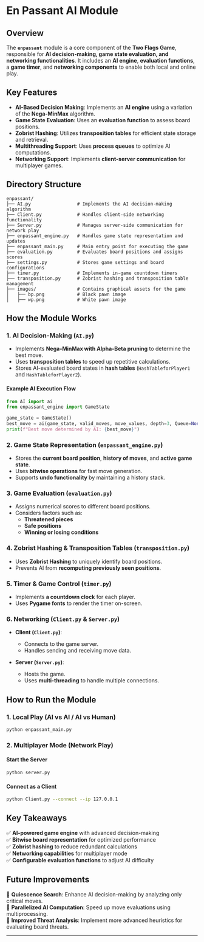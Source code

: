 # En Passant AI Module

## Overview
The **`enpassant`** module is a core component of the **Two Flags Game**, responsible for **AI decision-making, game state evaluation, and networking functionalities**. It includes an **AI engine**, **evaluation functions**, a **game timer**, and **networking components** to enable both local and online play.

## Key Features
- **AI-Based Decision Making**: Implements an **AI engine** using a variation of the **Nega-MinMax** algorithm.
- **Game State Evaluation**: Uses an **evaluation function** to assess board positions.
- **Zobrist Hashing**: Utilizes **transposition tables** for efficient state storage and retrieval.
- **Multithreading Support**: Uses **process queues** to optimize AI computations.
- **Networking Support**: Implements **client-server communication** for multiplayer games.

## Directory Structure
```
enpassant/
├── AI.py                 # Implements the AI decision-making algorithm
├── Client.py             # Handles client-side networking functionality
├── Server.py             # Manages server-side communication for network play
├── enpassant_engine.py   # Handles game state representation and updates
├── enpassant_main.py     # Main entry point for executing the game
├── evaluation.py         # Evaluates board positions and assigns scores
├── settings.py           # Stores game settings and board configurations
├── timer.py              # Implements in-game countdown timers
├── transposition.py      # Zobrist hashing and transposition table management
├── images/               # Contains graphical assets for the game
│   ├── bp.png            # Black pawn image
│   ├── wp.png            # White pawn image
```

## How the Module Works

### 1. AI Decision-Making (`AI.py`)
- Implements **Nega-MinMax with Alpha-Beta pruning** to determine the best move.
- Uses **transposition tables** to speed up repetitive calculations.
- Stores AI-evaluated board states in **hash tables** (`HashTableforPlayer1` and `HashTableforPlayer2`).

#### Example AI Execution Flow
```python
from AI import ai
from enpassant_engine import GameState

game_state = GameState()
best_move = ai(game_state, valid_moves, move_values, depth=3, Queue=None)
print(f"Best move determined by AI: {best_move}")
```

### 2. Game State Representation (`enpassant_engine.py`)
- Stores the **current board position**, **history of moves**, and **active game state**.
- Uses **bitwise operations** for fast move generation.
- Supports **undo functionality** by maintaining a history stack.

### 3. Game Evaluation (`evaluation.py`)
- Assigns numerical scores to different board positions.
- Considers factors such as:
  - **Threatened pieces**
  - **Safe positions**
  - **Winning or losing conditions**

### 4. Zobrist Hashing & Transposition Tables (`transposition.py`)
- Uses **Zobrist Hashing** to uniquely identify board positions.
- Prevents AI from **recomputing previously seen positions**.

### 5. Timer & Game Control (`timer.py`)
- Implements **a countdown clock** for each player.
- Uses **Pygame fonts** to render the timer on-screen.

### 6. Networking (`Client.py` & `Server.py`)
- **Client (`Client.py`)**:
  - Connects to the game server.
  - Handles sending and receiving move data.

- **Server (`Server.py`)**:
  - Hosts the game.
  - Uses **multi-threading** to handle multiple connections.

## How to Run the Module

### 1. Local Play (AI vs AI / AI vs Human)
```bash
python enpassant_main.py
```

### 2. Multiplayer Mode (Network Play)
#### Start the Server
```bash
python server.py
```
#### Connect as a Client
```bash
python Client.py --connect --ip 127.0.0.1
```

## Key Takeaways
✅ **AI-powered game engine** with advanced decision-making  
✅ **Bitwise board representation** for optimized performance  
✅ **Zobrist hashing** to reduce redundant calculations  
✅ **Networking capabilities** for multiplayer mode  
✅ **Configurable evaluation functions** to adjust AI difficulty  

## Future Improvements
🚀 **Quiescence Search**: Enhance AI decision-making by analyzing only critical moves.  
🚀 **Parallelized AI Computation**: Speed up move evaluations using multiprocessing.  
🚀 **Improved Threat Analysis**: Implement more advanced heuristics for evaluating board threats.  

---

